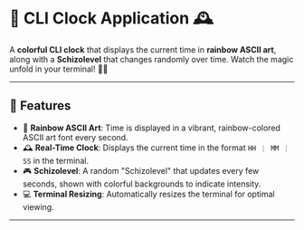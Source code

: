 # 🌈 CLI Clock Application 🕰️

A **colorful CLI clock** that displays the current time in **rainbow ASCII art**, along with a **Schizolevel** that changes randomly over time. Watch the magic unfold in your terminal! 🎨✨

---

## 🚀 Features

- 🌈 **Rainbow ASCII Art**: Time is displayed in a vibrant, rainbow-colored ASCII art font every second.
- 🕰️ **Real-Time Clock**: Displays the current time in the format `HH ⋮ MM ⋮ SS` in the terminal.
- 🎮 **Schizolevel**: A random "Schizolevel" that updates every few seconds, shown with colorful backgrounds to indicate intensity.
- 💻 **Terminal Resizing**: Automatically resizes the terminal for optimal viewing.

---
